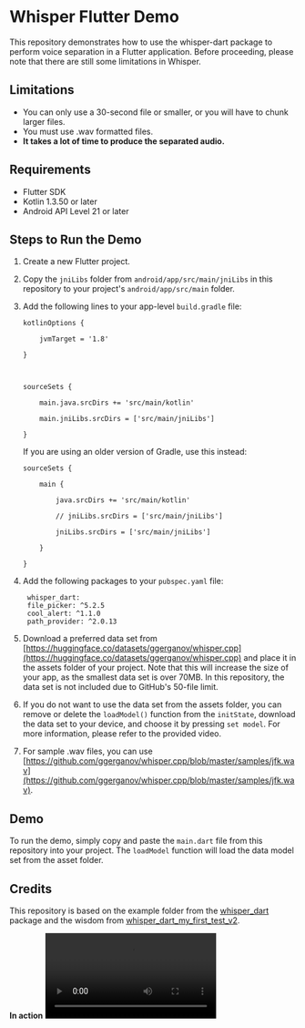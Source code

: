 
# Whisper Flutter Demo

This repository demonstrates how to use the whisper-dart package to perform voice separation in a Flutter application. Before proceeding, please note that there are still some limitations in Whisper.

## Limitations

-   You can only use a 30-second file or smaller, or you will have to chunk larger files.
-   You must use .wav formatted files.
-   **It takes a lot of time to produce the separated audio.**

## Requirements

-   Flutter SDK
-   Kotlin 1.3.50 or later
-   Android API Level 21 or later

## Steps to Run the Demo

1.  Create a new Flutter project.
    
2.  Copy the `jniLibs` folder from `android/app/src/main/jniLibs` in this repository to your project's `android/app/src/main` folder.
    
3.  Add the following lines to your app-level `build.gradle` file:
    
	    kotlinOptions {

		    jvmTarget = '1.8'

	    }
    
      
    
	    sourceSets {

		    main.java.srcDirs += 'src/main/kotlin'

		    main.jniLibs.srcDirs = ['src/main/jniLibs']

	    }

    
    If you are using an older version of Gradle, use this instead:
    
 		sourceSets {

			main {

				java.srcDirs += 'src/main/kotlin'

				// jniLibs.srcDirs = ['src/main/jniLibs']

				jniLibs.srcDirs = ['src/main/jniLibs']

			}

		}

    
4.  Add the following packages to your `pubspec.yaml` file:
    

    
	     whisper_dart:
	     file_picker: ^5.2.5
	     cool_alert: ^1.1.0
	     path_provider: ^2.0.13
    
5.  Download a preferred data set from [https://huggingface.co/datasets/ggerganov/whisper.cpp](https://huggingface.co/datasets/ggerganov/whisper.cpp) and place it in the assets folder of your project. Note that this will increase the size of your app, as the smallest data set is over 70MB. In this repository, the data set is not included due to GitHub's 50-file limit.
    
6.  If you do not want to use the data set from the assets folder, you can remove or delete the `loadModel()` function from the `initState`, download the data set to your device, and choose it by pressing `set model`. For more information, please refer to the provided video.
    
7.  For sample .wav files, you can use [https://github.com/ggerganov/whisper.cpp/blob/master/samples/jfk.wav](https://github.com/ggerganov/whisper.cpp/blob/master/samples/jfk.wav).
    

## Demo

To run the demo, simply copy and paste the `main.dart` file from this repository into your project. The `loadModel` function will load the data model set from the asset folder.

## Credits

This repository is based on the example folder from the [whisper_dart](https://github.com/azkadev/whisper_dart) package and the wisdom from [whisper_dart_my_first_test_v2](https://github.com/williamidt/whisper_dart_my_first_test_v2).


**In action**
![video](https://github.com/iamthejahid/transcript_whisper_flutter/blob/main/media/vid.mp4?raw=true)
